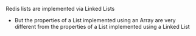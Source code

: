 Redis lists are implemented via Linked Lists
- But the properties of a List implemented using an Array are very different from the properties of a List implemented using a Linked List
